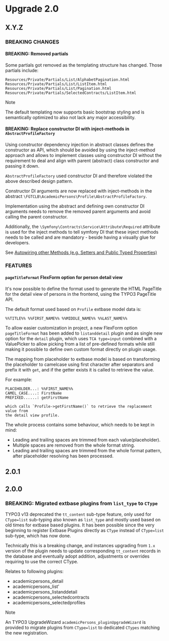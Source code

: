 # Upgrade 2.0

## X.Y.Z

### BREAKING CHANGES

#### BREAKING: Removed partials

Some partials got removed as the templating structure has changed. Those partials include:

`Resources/Private/Partials/List/AlphabetPagination.html`
`Resources/Private/Partials/List/ListItem.html`
`Resources/Private/Partials/List/Pagination.html`
`Resources/Private/Partials/SelectedContracts/ListItem.html`

> [!NOTE]
> The default templating now supports basic bootstrap styling and is semantically optimized
> to also not lack any major accessibility.

#### BREAKING: Replace constructor DI with inject-methods in `AbstractProfileFactory`

Using constructor dependency injection in abstract classes defines the constructor
as API, which should be avoided by using the inject-method approach and allows to
implement classes using constructor DI without the requirement to deal and align
with parent (abstract) class constructor and passing it down.

`AbstractProfileFactory` used constructor DI and therefore violated the above
described design pattern.

Constructor DI arguments are now replaced with inject-methods in the abstract
`\FGTCLB\AcademicPersons\Profile\AbstractProfileFactory`.

Implementation using the abstract and defining own constructor DI arguments
needs to remove the removed parent arguments and avoid calling the parent
constructor.

Additionally, the `\Symfony\Contracts\Service\Attribute\Required` attribute is
used for the inject methods to tell symfony DI that these inject methods needs
to be called and are mandatory - beside having a visually glue for developers.

See [Autowiring other Methods (e.g. Setters and Public Typed Properties)](https://symfony.com/doc/current/service_container/autowiring.html#autowiring-other-methods-e-g-setters-and-public-typed-properties)

### FEATURES

#### `pageTitleFormat` FlexForm option for person detail view

It's now possible to define the format used to generate the HTML PageTitle for
the detail view of persons in the frontend, using the TYPO3 PageTitle API.

The default format used based on `Profile` extbase model data is:

```
%%TITLE%% %%FIRST_NAME%% %%MIDDLE_NAME%% %%LAST_NAME%%
```

To allow easier customization in project, a new FlexForm option `pageTitleFormat`
has been added to `listanddetail` plugin and as single new option for the `detail`
plugin, which uses `TCA type=input` combined with a ValuePicker to allow picking
from a list of pre-defined formats while still making it possible to define own
custom format directly on plugin usage.

The mapping from placeholder to extbase model is based on transforming the
placeholder to camelcase using first character after separators and prefix
it with `get`, and if the getter exists it is called to retrieve the value.

For example:

```
PLACEHOLDER...: %%FIRST_NAME%%
CAMEL_CASE....: FirstName
PREFIXED......: getFirstName

which calls `Profile->getFirstName()` to retrieve the replacement value from
the detail view profile.
```

The whole process contains some behaviour, which needs to be kept in mind:

* Leading and trailing spaces are trimmed from each value(placeholder).
* Multiple spaces are removed from the whole format string.
* Leading and trailing spaces are trimmed from the whole format pattern, after
  placeholder resolving has been processed.

## 2.0.1

## 2.0.0

### BREAKING: Migrated extbase plugins from `list_type` to `CType`

TYPO3 v13 deprecated the `tt_content` sub-type feature, only used for `CType=list` sub-typing also known
as `list_type` and mostly used based on old times for extbase based plugins. It has been possible since
the very beginning to register Extbase Plugins directly as `CType` instead of `CType=list` sub-type, which
has now done.

Technically this is a breaking change, and instances upgrading from `1.x` version of the plugin needs to
update corresponding `tt_content` records in the database and eventually adopt addition, adjustments or
overrides requiring to use the correct CType.

Relates to following plugins:

* academicpersons_detail
* academicpersons_list'
* academicpersons_listanddetail
* academicpersons_selectedcontracts
* academicpersons_selectedprofiles

> [!NOTE]
> An TYPO3 UpgradeWizard `academicPersons_pluginUpgradeWizard` is provided to migrate
> plugins from `CType=list` to dedicated `CTypes` matching the new registration.
